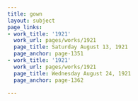 ```yaml
---
title: gown
layout: subject
page_links:
- work_title: '1921'
  work_url: pages/works/1921
  page_title: Saturday August 13, 1921
  page_anchor: page-1351
- work_title: '1921'
  work_url: pages/works/1921
  page_title: Wednesday August 24, 1921
  page_anchor: page-1362

---
```

